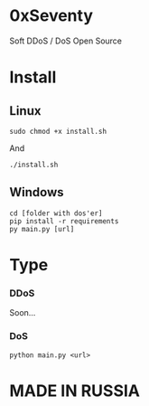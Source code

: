 # 0xSeventy
Soft DDoS / DoS Open Source


# Install
## Linux
```
sudo chmod +x install.sh
```
And
```
./install.sh
```

## Windows

```
cd [folder with dos'er]
pip install -r requirements
py main.py [url]
```

# Type

### DDoS
Soon...
### DoS
```
python main.py <url>
```

# MADE IN RUSSIA
